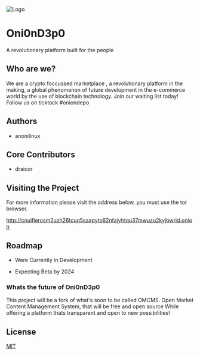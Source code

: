 
![Logo](https://oniondepo.github.io/surface_website/files/images/oniondepo_logo.gif)

# Oni0nD3p0

A revolutionary platform built for the people

## Who are we?

 We are a crypto foccussed marketplace , a revolutionary platform in the making, a global phenomenon of future development in the e-commerce world by the use of blockchain technology. 
Join our waiting list today! 
Follow us on ticktock #oniondepo

## Authors

- anonilinux

## Core Contributors

- draicor

## Visiting the Project

For more information please visit the address below, you must use the tor browser.

http://cnuiflerosm2uzh26tcuq5saapyto62nfajyhtqu37mwuzu2kyjbwrid.onion

## Roadmap

- Were Currently in Development

- Expecting Beta by 2024

### Whats the future of Oni0nD3p0

 This project will be a fork of what's soon to be called OMCMS.
 Open Market Content Management System, that will be free and open source
 While offering a platform thats transparent and open to new possibilities!

## License

[MIT](https://choosealicense.com/licenses/mit/)



